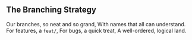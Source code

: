 ## The Branching Strategy

Our branches, so neat and so grand,
With names that all can understand.
For features, a `feat/`,
For bugs, a quick treat,
A well-ordered, logical land.
